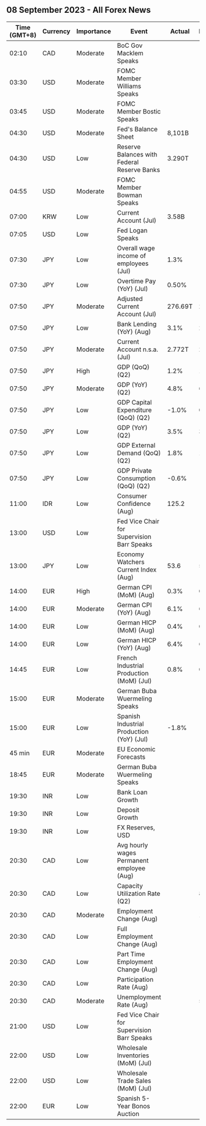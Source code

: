 ## 08 September 2023 - All Forex News

| Time (GMT+8) | Currency | Importance | Event | Actual | Forecast | Previous |
|------|----------|------------|-------|--------|----------|----------|
| 02:10 | CAD | Moderate | BoC Gov Macklem Speaks |  |  |  |
| 03:30 | USD | Moderate | FOMC Member Williams Speaks |  |  |  |
| 03:45 | USD | Moderate | FOMC Member Bostic Speaks |  |  |  |
| 04:30 | USD | Moderate | Fed's Balance Sheet | 8,101B |  | 8,121B |
| 04:30 | USD | Low | Reserve Balances with Federal Reserve Banks | 3.290T |  | 3.196T |
| 04:55 | USD | Moderate | FOMC Member Bowman Speaks |  |  |  |
| 07:00 | KRW | Low | Current Account (Jul) | 3.58B |  | 5.87B |
| 07:05 | USD | Low | Fed Logan Speaks |  |  |  |
| 07:30 | JPY | Low | Overall wage income of employees (Jul) | 1.3% |  | 2.3% |
| 07:30 | JPY | Low | Overtime Pay (YoY) (Jul) | 0.50% |  | 1.90% |
| 07:50 | JPY | Moderate | Adjusted Current Account (Jul) | 276.69T | 2.24T | 234.59T |
| 07:50 | JPY | Low | Bank Lending (YoY) (Aug) | 3.1% | 2.8% | 2.9% |
| 07:50 | JPY | Moderate | Current Account n.s.a. (Jul) | 2.772T | 2.295T | 1.509T |
| 07:50 | JPY | High | GDP (QoQ) (Q2) | 1.2% | 1.5% | 0.8% |
| 07:50 | JPY | Moderate | GDP (YoY) (Q2) | 4.8% | 6.0% | 3.2% |
| 07:50 | JPY | Low | GDP Capital Expenditure (QoQ) (Q2) | -1.0% | 0.0% | 1.4% |
| 07:50 | JPY | Low | GDP (YoY) (Q2) | 3.5% | 3.4% | 3.4% |
| 07:50 | JPY | Low | GDP External Demand (QoQ) (Q2) | 1.8% | 1.8% | -0.3% |
| 07:50 | JPY | Low | GDP Private Consumption (QoQ) (Q2) | -0.6% | -0.5% | 0.5% |
| 11:00 | IDR | Low | Consumer Confidence (Aug) | 125.2 |  | 123.5 |
| 13:00 | USD | Low | Fed Vice Chair for Supervision Barr Speaks |  |  |  |
| 13:00 | JPY | Low | Economy Watchers Current Index (Aug) | 53.6 | 54.4 | 54.4 |
| 14:00 | EUR | High | German CPI (MoM) (Aug) | 0.3% | 0.3% | 0.3% |
| 14:00 | EUR | Moderate | German CPI (YoY) (Aug) | 6.1% | 6.1% | 6.2% |
| 14:00 | EUR | Low | German HICP (MoM) (Aug) | 0.4% | 0.4% | 0.5% |
| 14:00 | EUR | Low | German HICP (YoY) (Aug) | 6.4% | 6.4% | 6.5% |
| 14:45 | EUR | Low | French Industrial Production (MoM) (Jul) | 0.8% | 0.1% | -0.9% |
| 15:00 | EUR | Moderate | German Buba Wuermeling Speaks |  |  |  |
| 15:00 | EUR | Low | Spanish Industrial Production (YoY) (Jul) | -1.8% | -2.0% | -3.2% |
| 45 min | EUR | Moderate | EU Economic Forecasts |  |  |  |
| 18:45 | EUR | Moderate | German Buba Wuermeling Speaks |  |  |  |
| 19:30 | INR | Low | Bank Loan Growth |  |  | 19.7% |
| 19:30 | INR | Low | Deposit Growth |  |  | 13.5% |
| 19:30 | INR | Low | FX Reserves, USD |  |  | 594.86B |
| 20:30 | CAD | Low | Avg hourly wages Permanent employee (Aug) |  |  | 5.0% |
| 20:30 | CAD | Low | Capacity Utilization Rate (Q2) |  | 82.5% | 81.9% |
| 20:30 | CAD | Moderate | Employment Change (Aug) |  | 15.0K | -6.4K |
| 20:30 | CAD | Low | Full Employment Change (Aug) |  |  | 1.7K |
| 20:30 | CAD | Low | Part Time Employment Change (Aug) |  |  | -8.1K |
| 20:30 | CAD | Low | Participation Rate (Aug) |  |  | 65.6% |
| 20:30 | CAD | Moderate | Unemployment Rate (Aug) |  | 5.6% | 5.5% |
| 21:00 | USD | Low | Fed Vice Chair for Supervision Barr Speaks |  |  |  |
| 22:00 | USD | Low | Wholesale Inventories (MoM) (Jul) |  | -0.1% | -0.5% |
| 22:00 | USD | Low | Wholesale Trade Sales (MoM) (Jul) |  | -0.2% | -0.7% |
| 22:00 | EUR | Low | Spanish 5-Year Bonos Auction |  |  | 3.027% |
